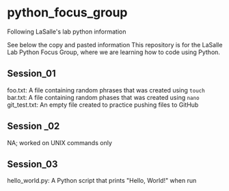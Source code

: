 # python_focus_group
Following LaSalle's lab python information

See below the copy and pasted information
This repository is for the LaSalle Lab Python Focus Group, where we are learning how to code using Python.

## Session_01
foo.txt: A file containing random phrases that was created using `touch`
bar.txt: A file containing random phases that was created using `nano`
git_test.txt: An empty file created to practice pushing files to GitHub

## Session _02
NA; worked on UNIX commands only

## Session_03
hello_world.py: A Python script that prints "Hello, World!" when run
